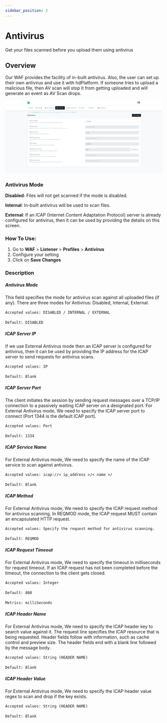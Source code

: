 ```yaml
---
sidebar_position: 3
---
```


# Antivirus 
Get your files scanned before you upload them using antivirus

## Overview
Our WAF provides the facility of in-built antivirus. Also, the user can set up their own antivirus and use it with hdPlatform. If someone tries to upload a malicious file, then AV scan will stop it from getting uploaded and will generate an event as AV Scan drops.

![Antivirus](/img/waf/v8/docs/WAFprofileantivirus.png)

### Antivirus Mode 
**Disabled**: Files will not get scanned if the mode is disabled.

**Internal**: In-built antivirus will be used to scan files.

**External**: If an ICAP (Internet Content Adaptation Protocol) server is already configured for antivirus, then it can be used by providing the details on this screen.

### How To Use:
1. Go to **WAF** > **Listener** > **Profiles** > **Antivirus**
2. Configure your setting 
3. Click on **Save Changes**

### Description

##### **Antivirus Mode**
This field specifies the mode for antivirus scan against all uploaded files (if any). There are three modes for Antivirus: Disabled, Internal, External.

    Accepted values: DISABLED / INTERNAL / EXTERNAL

    Default: DISABLED  

##### **ICAP Server IP**
If we use External Antivirus mode then an ICAP server is configured for antivirus, then it can be used by providing the IP address for the ICAP server to send requests for antivirus scans.

    Accepted values: IP

    Default: Blank  

##### **ICAP Server Port**
The client initiates the session by sending request messages over a TCP/IP connection to a passively waiting ICAP server on a designated port. For External Antivirus mode, We need to specify the ICAP server port to connect (Port 1344 is the default ICAP port).

    Accepted values: Port

    Default: 1334  

##### **ICAP Service Name**
For External Antivirus mode, We need to specify the name of the ICAP service to scan against antivirus.

    Accepted values: icap://< ip_address >/< name >/

    Default: Blank

##### **ICAP Method**
For External Antivirus mode, We need to specify the ICAP request method for antivirus scanning. In REQMOD mode, the ICAP request MUST contain an encapsulated HTTP request.

    Accepted values: Specify the request method for antivirus scanning.

    Default: REQMOD 

##### **ICAP Request Timeout**
For External Antivirus mode, We need to specify the timeout in milliseconds for request timeout. If an ICAP request has not been completed before the timeout, the connection to the client gets closed.

    Accepted values: Integer

    Default: 800  

    Metrics: milliSeconds

##### **ICAP Header Name**
For External Antivirus mode, We need to specify the ICAP header key to search value against it. The request line specifies the ICAP resource that is being requested. Header fields follow with information, such as cache control and preview size. The header fields end with a blank line followed by the message body.

    Accepted values: String (HEADER NAME)

    Default: Blank  

##### **ICAP Header Value**
For External Antivirus mode, We need to specify the ICAP header value regex to scan and drop if the key exists.

    Accepted values: String (HEADER NAME)

    Default: Blank
